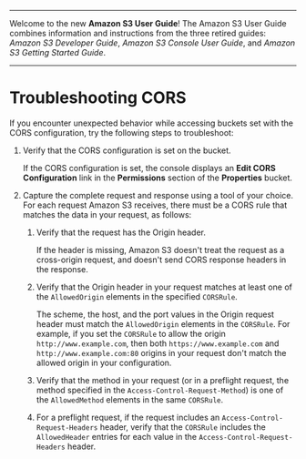 --------

Welcome to the new **Amazon S3 User Guide**\! The Amazon S3 User Guide combines information and instructions from the three retired guides: *Amazon S3 Developer Guide*, *Amazon S3 Console User Guide*, and *Amazon S3 Getting Started Guide*\.

--------

# Troubleshooting CORS<a name="cors-troubleshooting"></a>

If you encounter unexpected behavior while accessing buckets set with the CORS configuration, try the following steps to troubleshoot:

1. Verify that the CORS configuration is set on the bucket\. 

    If the CORS configuration is set, the console displays an **Edit CORS Configuration** link in the **Permissions** section of the **Properties** bucket\.

1. Capture the complete request and response using a tool of your choice\. For each request Amazon S3 receives, there must be a CORS rule that matches the data in your request, as follows:

   1. Verify that the request has the Origin header\. 

      If the header is missing, Amazon S3 doesn't treat the request as a cross\-origin request, and doesn't send CORS response headers in the response\.

   1. Verify that the Origin header in your request matches at least one of the `AllowedOrigin` elements in the specified `CORSRule`\. 

      The scheme, the host, and the port values in the Origin request header must match the `AllowedOrigin` elements in the `CORSRule`\. For example, if you set the `CORSRule` to allow the origin `http://www.example.com`, then both `https://www.example.com` and `http://www.example.com:80` origins in your request don't match the allowed origin in your configuration\.

   1.  Verify that the method in your request \(or in a preflight request, the method specified in the `Access-Control-Request-Method`\) is one of the `AllowedMethod` elements in the same `CORSRule`\. 

   1. For a preflight request, if the request includes an `Access-Control-Request-Headers` header, verify that the `CORSRule` includes the `AllowedHeader` entries for each value in the `Access-Control-Request-Headers` header\. 